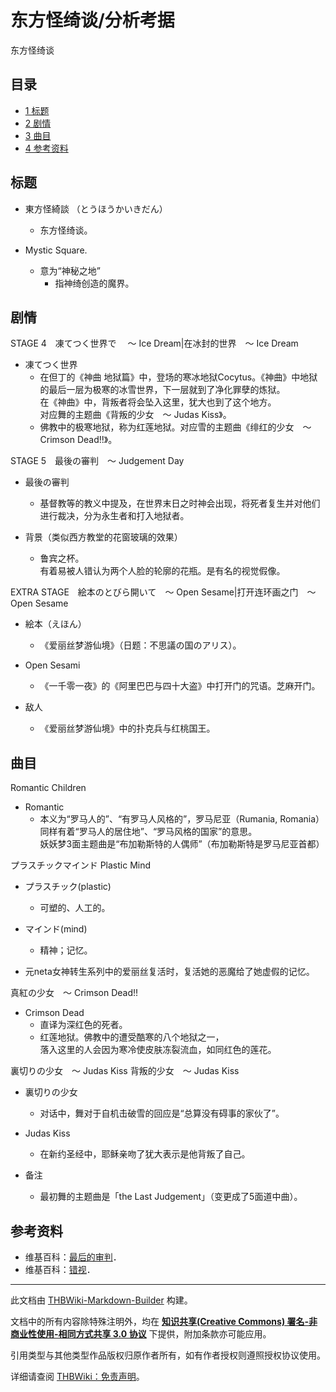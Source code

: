 # 东方怪绮谈/分析考据

<!-- source html: G:\repos\THBWiki-Markdown-Builder\THBWikiMarkdown\Temp\main\0\0f\ns0%3A%E4%B8%9C%E6%96%B9%E6%80%AA%E7%BB%AE%E8%B0%88%2F%E5%88%86%E6%9E%90%E8%80%83%E6%8D%AE.html -->

东方怪绮谈


## 目录

- [1 标题](#标题)
- [2 剧情](#剧情)
- [3 曲目](#曲目)
- [4 参考资料](#参考资料)





## 标题
- 東方怪綺談 （とうほうかいきだん）
  - 东方怪绮谈。

- Mystic Square.
  - 意为“神秘之地”
    - 指神绮创造的魔界。




## 剧情
  
STAGE 4　凍てつく世界で　 ～ Ice Dream|在冰封的世界　～ Ice Dream 
  

- 凍てつく世界
  - 在但丁的《神曲 地狱篇》中，登场的寒冰地狱Cocytus。《神曲》中地狱的最后一层为极寒的冰雪世界，下一层就到了净化罪孽的炼狱。  
在《神曲》中，背叛者将会坠入这里，犹大也到了这个地方。  
对应舞的主题曲《背叛的少女　～ Judas Kiss》。
  - 佛教中的极寒地狱，称为红莲地狱。对应雪的主题曲《绯红的少女　～ Crimson Dead!!》。


  
STAGE 5　最後の審判　～ Judgement Day 
  

- 最後の審判
  - 基督教等的教义中提及，在世界末日之时神会出现，将死者复生并对他们进行裁决，分为永生者和打入地狱者。

- 背景（类似西方教堂的花窗玻璃的效果）
  - 鲁宾之杯。  
有着易被人错认为两个人脸的轮廓的花瓶。是有名的视觉假像。


  
EXTRA STAGE　絵本のとびら開いて　～ Open Sesame|打开连环画之门　～ Open Sesame 
  

- 絵本（えほん）
  - 《爱丽丝梦游仙境》（日题：不思議の国のアリス）。

- Open Sesami
  - 《一千零一夜》的《阿里巴巴与四十大盗》中打开门的咒语。芝麻开门。

- 敌人
  - 《爱丽丝梦游仙境》中的扑克兵与红桃国王。



## 曲目
  
Romantic Children
  

- Romantic
  - 本义为“罗马人的”、“有罗马人风格的”，罗马尼亚（Rumania, Romania）同样有着“罗马人的居住地”、“罗马风格的国家”的意思。  
妖妖梦3面主题曲是“布加勒斯特的人偶师”（布加勒斯特是罗马尼亚首都）


  
プラスチックマインド Plastic Mind
  

- プラスチック(plastic)
  - 可塑的、人工的。

- マインド(mind)
  - 精神；记忆。

- 元neta女神转生系列中的爱丽丝复活时，复活她的恶魔给了她虚假的记忆。

  
真紅の少女　～ Crimson Dead!!
  

- Crimson Dead
  - 直译为深红色的死者。
  - 红莲地狱。佛教中的遭受酷寒的八个地狱之一，  
落入这里的人会因为寒冷使皮肤冻裂流血，如同红色的莲花。


  
裏切りの少女　～ Judas Kiss 背叛的少女　～ Judas Kiss
  

- 裏切りの少女
  - 对话中，舞对于自机击破雪的回应是“总算没有碍事的家伙了”。

- Judas Kiss
  - 在新约圣经中，耶稣亲吻了犹大表示是他背叛了自己。

- 备注
  - 最初舞的主题曲是「the Last Judgement」（变更成了5面道中曲）。



## 参考资料
- 维基百科：[最后的审判](http://zh.wikipedia.org/wiki/最后的审判)．
- 维基百科：[错视](http://zh.wikipedia.org/wiki/错视)．





---

此文档由 [THBWiki-Markdown-Builder](https://github.com/Delsin-Yu/THBWiki-Markdown-Builder) 构建。

文档中的所有内容除特殊注明外，均在 [**知识共享(Creative Commons) 署名-非商业性使用-相同方式共享 3.0 协议**](https://creativecommons.org/licenses/by-sa/3.0/deed.zh-hans) 下提供，附加条款亦可能应用。

引用类型与其他类型作品版权归原作者所有，如有作者授权则遵照授权协议使用。

详细请查阅 [THBWiki：免责声明](https://thbwiki.cc/THBWiki:%E5%85%8D%E8%B4%A3%E5%A3%B0%E6%98%8E)。

